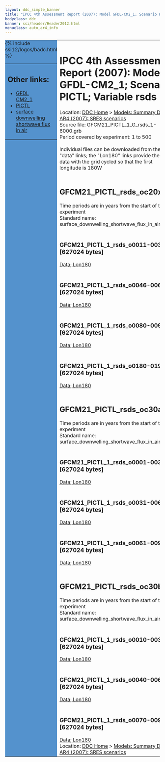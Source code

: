 ```yaml
---
layout: ddc_simple_banner
title: "IPCC 4th Assessment Report (2007): Model GFDL-CM2_1; Scenario PICTL; Variable rsds"
bodyclass: ddc
banner: ssi/header/Header2012.html
menuclass: auto_ar4_info
---
```



<table width="100%" border="0" cellspacing="0" cellpadding="0" style="border-collapse: collapse;">
<tr style="margin:0;padding:0;border:0;">
<td style="margin:0;padding:0;border:0;height:1pt;width:150pt;background:#5492CD;" valign="top" >

<div id="lh-col2" class="auto_ar4_info">
<table class="menumain" bgcolor="#5492CD" cellspacing="0" width="100%" border="0">
<tr><td>
<h2> Other links:</h2>
<ul>
<li><a href="/auto/ar4/model-GFDL-CM2_1.html">GFDL<br/>CM2_1</a></li>
<li><a href="/auto/ar4/scenario-PICTL.html">PICTL</a></li>
<li><a href="/auto/ar4/var-surface_downwelling_shortwave_flux_in_air.html">surface downwelling<br/> shortwave flux in air</a></li>
</ul>
</td></tr>
{% include ssi12/logos/badc.html %}
</table>
</div>
</td>
<td><h1>IPCC 4th Assessment Report (2007): Model GFDL-CM2_1; Scenario PICTL; Variable rsds</h1>

<!-- Breadcrumb1 -->
<div id="breadcrumb1" align="left">
Location: <a href="/index.html">DDC Home</a> > <a href="/sim/gcm_clim/">Models: Summary Data</a>
> <a href="/sim/gcm_clim/SRES_AR4/index.html">AR4 (2007): SRES scenarios</a>
</div>
<!-- End of Breadcrumb1 -->Source file: GFCM21_PICTL_1_G_rsds_1-6000.grb
<br/>
Period covered by experiment: 1 to 500<br/>
<br/>Individual files can be downloaded from the "data" links; the "Lon180" links provide the same data
         with the grid cycled so that the first longitude is 180W<br/>
<br/><h2>GFCM21_PICTL_rsds_oc20x.tar</h2>
Time periods are in years from the start of the experiment<br/>
Standard name: surface_downwelling_shortwave_flux_in_air<br>
<br/><h3>GFCM21_PICTL_1_rsds_o0011-0030.nc [627024 bytes]</h3>
<a href="http://apps.ipcc-data.org/cgi-bin/downl/ar4_nc/rsds/GFCM21_PICTL_1_rsds_o0011-0030.nc">Data; </a><a href="http://apps.ipcc-data.org/cgi-bin/downl/ar4_nc/rsds/GFCM21_PICTL_1_rsds_o0011-0030.cyto180.nc"> Lon180</a><br/>
<br/><h3>GFCM21_PICTL_1_rsds_o0046-0065.nc [627024 bytes]</h3>
<a href="http://apps.ipcc-data.org/cgi-bin/downl/ar4_nc/rsds/GFCM21_PICTL_1_rsds_o0046-0065.nc">Data; </a><a href="http://apps.ipcc-data.org/cgi-bin/downl/ar4_nc/rsds/GFCM21_PICTL_1_rsds_o0046-0065.cyto180.nc"> Lon180</a><br/>
<br/><h3>GFCM21_PICTL_1_rsds_o0080-0099.nc [627024 bytes]</h3>
<a href="http://apps.ipcc-data.org/cgi-bin/downl/ar4_nc/rsds/GFCM21_PICTL_1_rsds_o0080-0099.nc">Data; </a><a href="http://apps.ipcc-data.org/cgi-bin/downl/ar4_nc/rsds/GFCM21_PICTL_1_rsds_o0080-0099.cyto180.nc"> Lon180</a><br/>
<br/><h3>GFCM21_PICTL_1_rsds_o0180-0199.nc [627024 bytes]</h3>
<a href="http://apps.ipcc-data.org/cgi-bin/downl/ar4_nc/rsds/GFCM21_PICTL_1_rsds_o0180-0199.nc">Data; </a><a href="http://apps.ipcc-data.org/cgi-bin/downl/ar4_nc/rsds/GFCM21_PICTL_1_rsds_o0180-0199.cyto180.nc"> Lon180</a><br/>
<br/><h2>GFCM21_PICTL_rsds_oc30a.tar</h2>
Time periods are in years from the start of the experiment<br/>
Standard name: surface_downwelling_shortwave_flux_in_air<br>
<br/><h3>GFCM21_PICTL_1_rsds_o0001-0030.nc [627024 bytes]</h3>
<a href="http://apps.ipcc-data.org/cgi-bin/downl/ar4_nc/rsds/GFCM21_PICTL_1_rsds_o0001-0030.nc">Data; </a><a href="http://apps.ipcc-data.org/cgi-bin/downl/ar4_nc/rsds/GFCM21_PICTL_1_rsds_o0001-0030.cyto180.nc"> Lon180</a><br/>
<br/><h3>GFCM21_PICTL_1_rsds_o0031-0060.nc [627024 bytes]</h3>
<a href="http://apps.ipcc-data.org/cgi-bin/downl/ar4_nc/rsds/GFCM21_PICTL_1_rsds_o0031-0060.nc">Data; </a><a href="http://apps.ipcc-data.org/cgi-bin/downl/ar4_nc/rsds/GFCM21_PICTL_1_rsds_o0031-0060.cyto180.nc"> Lon180</a><br/>
<br/><h3>GFCM21_PICTL_1_rsds_o0061-0090.nc [627024 bytes]</h3>
<a href="http://apps.ipcc-data.org/cgi-bin/downl/ar4_nc/rsds/GFCM21_PICTL_1_rsds_o0061-0090.nc">Data; </a><a href="http://apps.ipcc-data.org/cgi-bin/downl/ar4_nc/rsds/GFCM21_PICTL_1_rsds_o0061-0090.cyto180.nc"> Lon180</a><br/>
<br/><h2>GFCM21_PICTL_rsds_oc30b.tar</h2>
Time periods are in years from the start of the experiment<br/>
Standard name: surface_downwelling_shortwave_flux_in_air<br>
<br/><h3>GFCM21_PICTL_1_rsds_o0010-0039.nc [627024 bytes]</h3>
<a href="http://apps.ipcc-data.org/cgi-bin/downl/ar4_nc/rsds/GFCM21_PICTL_1_rsds_o0010-0039.nc">Data; </a><a href="http://apps.ipcc-data.org/cgi-bin/downl/ar4_nc/rsds/GFCM21_PICTL_1_rsds_o0010-0039.cyto180.nc"> Lon180</a><br/>
<br/><h3>GFCM21_PICTL_1_rsds_o0040-0069.nc [627024 bytes]</h3>
<a href="http://apps.ipcc-data.org/cgi-bin/downl/ar4_nc/rsds/GFCM21_PICTL_1_rsds_o0040-0069.nc">Data; </a><a href="http://apps.ipcc-data.org/cgi-bin/downl/ar4_nc/rsds/GFCM21_PICTL_1_rsds_o0040-0069.cyto180.nc"> Lon180</a><br/>
<br/><h3>GFCM21_PICTL_1_rsds_o0070-0099.nc [627024 bytes]</h3>
<a href="http://apps.ipcc-data.org/cgi-bin/downl/ar4_nc/rsds/GFCM21_PICTL_1_rsds_o0070-0099.nc">Data; </a><a href="http://apps.ipcc-data.org/cgi-bin/downl/ar4_nc/rsds/GFCM21_PICTL_1_rsds_o0070-0099.cyto180.nc"> Lon180</a><br/>
<!-- Breadcrumb2 -->
<div id="breadcrumb2" align="left">
Location: <a href="/index.html">DDC Home</a> > <a href="/sim/gcm_clim/">Models: Summary Data</a>
> <a href="/sim/gcm_clim/SRES_AR4/index.html">AR4 (2007): SRES scenarios</a>
</div>
<!-- End of Breadcrumb2 --></td></tr></table>
